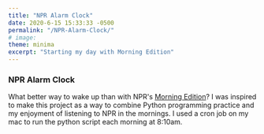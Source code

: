 ```yaml
---
title: "NPR Alarm Clock"
date: 2020-6-15 15:33:33 -0500
permalink: "/NPR-Alarm-Clock/"
# image: 
theme: minima
excerpt: "Starting my day with Morning Edition"
---
```


### NPR Alarm Clock
What better way to wake up than with NPR's [Morning Edition](https://www.npr.org/programs/morning-edition/)? I was inspired to make this project as a way to combine Python programming practice and my enjoyment of listening to NPR in the mornings. I used a cron job on my mac to run the python script each morning at 8:10am. 

